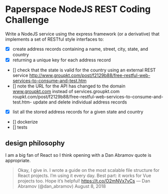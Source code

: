 # Paperspace NodeJS REST Coding Challenge

Write a NodeJS service using the express framework (or a derivative) that implements a set of RESTful style interfaces to:

- [x] create address records containing a name, street, city, state, and country
- [x] returning a unique key for each address record
- [] check that the state is valid for the country using an external REST service http://www.groupkt.com/post/f2129b88/free-restful-web-services-to-consume-and-test.htm
- [] note the URL for the API has changed to the domain www.groupkt.com instead of services.groupkt.com roupkt.com/post/f2129b88/free-restful-web-services-to-consume-and-test.htm- update and delete individual address records
- [x] list all the stored address records for a given state and country
- [] dockerize
- [] tests
  
## design philosophy

I am a big fan of React so I think opening with a Dan Abramov quote is appropriate.

> Okay, I give in. I wrote a guide on the most scalable file structure for React projects. I’m using it every day. Best part: it works for Vue projects too. Hope it’s helpful! https://t.co/O2mNVx7vCs
> — Dan Abramov (@dan_abramov) August 8, 2018
